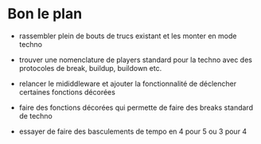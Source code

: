 
# Bon le plan

- rassembler plein de bouts de trucs existant et les monter en mode techno

- trouver une nomenclature de players standard pour la techno avec des protocoles de break, buildup, buildown etc.
- relancer le mididdleware et ajouter la fonctionnalité de déclencher certaines fonctions décorées
- faire des fonctions décorées qui permette de faire des breaks standard de techno

- essayer de faire des basculements de tempo en 4 pour 5 ou 3 pour 4
